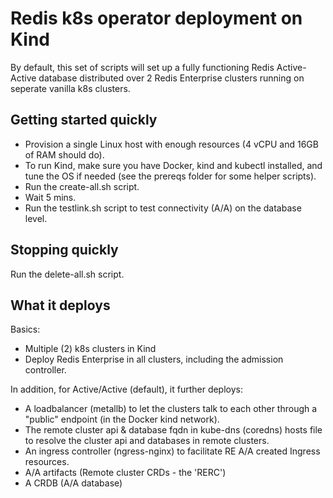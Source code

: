 # Redis k8s operator deployment on Kind

By default, this set of scripts will set up a fully functioning Redis Active-Active database distributed over 2 Redis Enterprise clusters running on seperate vanilla k8s clusters.

## Getting started quickly

- Provision a single Linux host with enough resources (4 vCPU and 16GB of RAM should do).
- To run Kind, make sure you have Docker, kind and kubectl installed, and tune the OS if needed (see the prereqs folder for some helper scripts).
- Run the create-all.sh script.
- Wait 5 mins.
- Run the testlink.sh script to test connectivity (A/A) on the database level.

## Stopping quickly 

Run the delete-all.sh script.

## What it deploys

Basics:

- Multiple (2) k8s clusters in Kind
- Deploy Redis Enterprise in all clusters, including the admission controller.

In addition, for Active/Active (default), it further deploys:

- A loadbalancer (metallb) to let the clusters talk to each other through a "public" endpoint (in the Docker kind network).
- The remote cluster api & database fqdn in kube-dns (coredns) hosts file to resolve the cluster api and databases in remote clusters.
- An ingress controller (ngress-nginx) to facilitate RE A/A created Ingress resources.
- A/A artifacts (Remote cluster CRDs - the 'RERC')
- A CRDB (A/A database)
